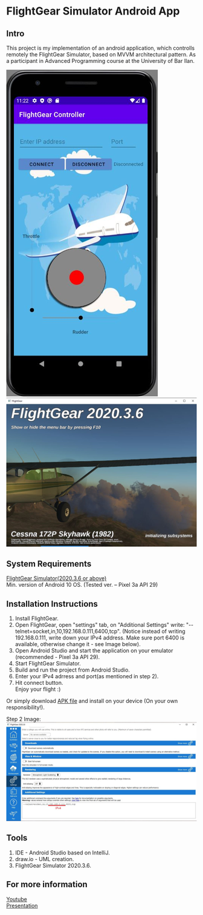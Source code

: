 # FlightGear Simulator Android App
## Intro
This project is my implementation of an android application, which controlls remotely the FlightGear Simulator, based on MVVM architectural pattern.
As a participant in Advanced Programming course at the University of Bar Ilan.

![alt text](InstallationAndPreview/Capture.JPG) ![alt text](InstallationAndPreview/Capture2.JPG)

## System Requirements
[FlightGear Simulator(2020.3.6 or above)](https://www.flightgear.org/download/) <br/>
Min. version of Android 10 OS. (Tested ver. – Pixel 3a API 29)

## Installation Instructions
1. Install FlightGear.
2. Open FlightGear, open "settings" tab, on "Additional Settings" write: "--telnet=socket,in,10,192.168.0.111,6400,tcp". (Notice instead of writing 192.168.0.111, write down your IPv4 address. Make sure port 6400 is available, otherwise change it - see Image below).
3. Open Android Studio and start the application on your emulator (recommended - Pixel 3a API 29).
4. Start FlightGear Simulator.
5. Build and run the project from Android Studio.
6. Enter your IPv4 adrress and port(as mentioned in step 2).
7. Hit connect button.<br/>
Enjoy your flight :)

Or simply download [APK file](https://github.com/yahavz100/JavaFlightGearAndroidApp/blob/master/InstallationAndPreview/FlightGearController.apk) and install on your device (On your own responsibility!).

Step 2 Image:
![alt text](InstallationAndPreview/Capture1.JPG)

## Tools
1. IDE - Android Studio based on IntelliJ.
2. draw.io - UML creation.
3. FlightGear Simulator 2020.3.6.

## For more information 
[Youtube](https://youtu.be/4Jy7fuJ3pUI)<br/>
[Presentation](https://github.com/yahavz100/JavaFlightGearAndroidApp/blob/master/InstallationAndPreview/Advanced%20Programming%202%20-EX3.pptx)

